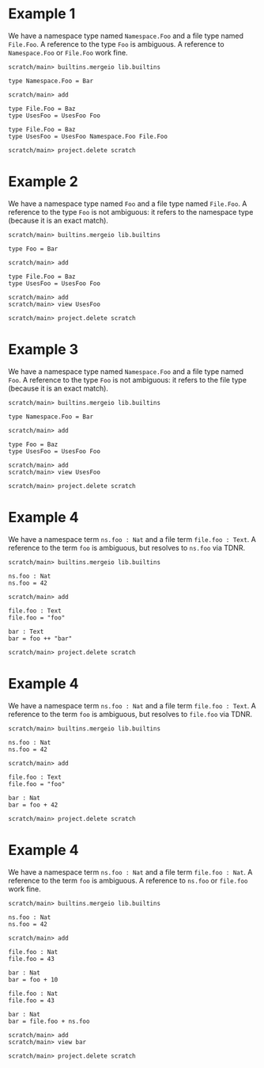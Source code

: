 # Example 1

We have a namespace type named `Namespace.Foo` and a file type named `File.Foo`. A reference to the type `Foo` is
ambiguous. A reference to `Namespace.Foo` or `File.Foo` work fine.

``` ucm
scratch/main> builtins.mergeio lib.builtins
```

``` unison
type Namespace.Foo = Bar
```

``` ucm
scratch/main> add
```

``` unison :error
type File.Foo = Baz
type UsesFoo = UsesFoo Foo
```

``` unison
type File.Foo = Baz
type UsesFoo = UsesFoo Namespace.Foo File.Foo
```

``` ucm
scratch/main> project.delete scratch
```

# Example 2

We have a namespace type named `Foo` and a file type named `File.Foo`. A reference to the type `Foo` is not ambiguous:
it refers to the namespace type (because it is an exact match).

``` ucm
scratch/main> builtins.mergeio lib.builtins
```

``` unison
type Foo = Bar
```

``` ucm
scratch/main> add
```

``` unison
type File.Foo = Baz
type UsesFoo = UsesFoo Foo
```

``` ucm
scratch/main> add
scratch/main> view UsesFoo
```

``` ucm
scratch/main> project.delete scratch
```

# Example 3

We have a namespace type named `Namespace.Foo` and a file type named `Foo`. A reference to the type `Foo` is not ambiguous:
it refers to the file type (because it is an exact match).

``` ucm
scratch/main> builtins.mergeio lib.builtins
```

``` unison
type Namespace.Foo = Bar
```

``` ucm
scratch/main> add
```

``` unison
type Foo = Baz
type UsesFoo = UsesFoo Foo
```

``` ucm
scratch/main> add
scratch/main> view UsesFoo
```

``` ucm
scratch/main> project.delete scratch
```

# Example 4

We have a namespace term `ns.foo : Nat` and a file term `file.foo : Text`. A reference to the term `foo` is ambiguous,
but resolves to `ns.foo` via TDNR.

``` ucm
scratch/main> builtins.mergeio lib.builtins
```

``` unison
ns.foo : Nat
ns.foo = 42
```

``` ucm
scratch/main> add
```

``` unison
file.foo : Text
file.foo = "foo"

bar : Text
bar = foo ++ "bar"
```

``` ucm
scratch/main> project.delete scratch
```

# Example 4

We have a namespace term `ns.foo : Nat` and a file term `file.foo : Text`. A reference to the term `foo` is ambiguous,
but resolves to `file.foo` via TDNR.

``` ucm
scratch/main> builtins.mergeio lib.builtins
```

``` unison
ns.foo : Nat
ns.foo = 42
```

``` ucm
scratch/main> add
```

``` unison
file.foo : Text
file.foo = "foo"

bar : Nat
bar = foo + 42
```

``` ucm
scratch/main> project.delete scratch
```

# Example 4

We have a namespace term `ns.foo : Nat` and a file term `file.foo : Nat`. A reference to the term `foo` is ambiguous.
A reference to `ns.foo` or `file.foo` work fine.

``` ucm
scratch/main> builtins.mergeio lib.builtins
```

``` unison
ns.foo : Nat
ns.foo = 42
```

``` ucm
scratch/main> add
```

``` unison :error
file.foo : Nat
file.foo = 43

bar : Nat
bar = foo + 10
```

``` unison
file.foo : Nat
file.foo = 43

bar : Nat
bar = file.foo + ns.foo
```

``` ucm
scratch/main> add
scratch/main> view bar
```

``` ucm
scratch/main> project.delete scratch
```
